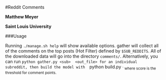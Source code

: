 #Reddit Comments

**Matthew Meyer**

**Saint Louis University**

###Usage

Running `./manage.sh help` will show available options. 
gather will collect all of the comments on the top posts (Hot Filter) 
defined by `$SUB_REDDITS`. All of the downloaded data will go into the 
directory `comments/`. Alternatively, you can run `python gather.py <sub> 
<out_file> for an individual subreddit, then build the model with 
`python build.py <sub> <score>` where score is the threshold for 
comment points.

